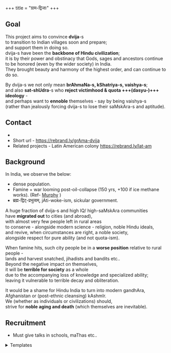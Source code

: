 +++
title = "ग्राम-द्विजाः"
+++

## Goal
This project aims to convince **dvija**-s  
to transition to Indian villages soon and prepare;  
and support them in doing so.  
dvija-s have been the **backbone of Hindu civilization**;  
it is by their power and obstinacy that Gods, sages and ancestors continue to be honored (even by the wider society) in India.  
They brought beauty and harmony of the highest order, and can continue to do so.

By dvija-s we not only mean **brAhmaNa-s, kShatriya-s, vaishya-s**;  
and also **sat-shUdra**-s who **reject victimhood & quota +++(dasyu-)+++ ideology** -  
and perhaps want to **ennoble** themselves - say by being vaishya-s  
(rather than jealously forcing dvija-s to lose their saMskAra-s and aptitude). 

## Contact 
- [tele]:(https://https://t.me/+aZpV3KvbSj1iZDUx)
- Short url - https://rebrand.ly/grAma-dvija
- Related projects - Latin American colony https://rebrand.ly/lat-am


## Background
In India, we observe the below:

- dense population.
- Famine + war looming post-oil-collapse (150 yrs, +100 if ice methane works). (Ref- [Murphy](https://escholarship.org/uc/energy_ambitions) )
- ब्रह्म-द्विट्-प्रभुत्वम्, jAti-woke-ism, sickular government.

A huge fraction of dvija-s and high IQ/ high-saMskAra communities  
have **migrated out** to cities (and abroad),  
with almost very few people left in rural areas  
to conserve - alongside modern science - religion, noble Hindu ideals,  
and revive, when circumstances are right, a noble society,  
alongside respect for pure ability (and not quota-ism).  

When famine hits, such city people be in a **worse position** relative to rural people -  
lands and harvest snatched, jihadists and bandits etc..  
Beyond the negative impact on themselves,  
it will be **terrible for society** as a whole  
due to the accompanying loss of knowledge and specialized ability;  
leaving it vulnerable to terrible decay and obliteration.

It would be a shame for Hindu India to turn into modern gandhAra, Afghanistan or (post-ethnic cleansing) kAshmIr.  
We (whether as individuals or civilizations) should,  
strive for **noble aging and death** (which themselves are inevitable).

## Recruitment
- Must give talks in schools, maThas etc..

<details><summary>Templates</summary>

namaH!  
Are you interested in this project to convince and support "dvija-s" (broadly defined)  
to move to Indian villages - https://rebrand.ly/grAma-dvija ?  
If not, please mention it to compatible Hindus on the "conservative" spectrum.
</details>
